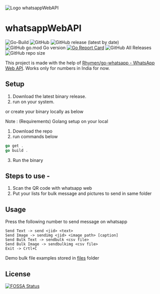 
![Logo whatsappWebAPI]([./directory_1/directory_2/.../directory_n/plot.png](https://i.imgur.com/IanwqkA.png))

# whatsappWebAPI

![Go-Build](https://github.com/Piyushhbhutoria/whatsappWebAPI/workflows/Go-Build/badge.svg)
![GitHub](https://img.shields.io/github/license/Piyushhbhutoria/whatsappWebAPI)
![GitHub release (latest by date)](https://img.shields.io/github/v/release/Piyushhbhutoria/whatsappWebAPI)
![GitHub go.mod Go version](https://img.shields.io/github/go-mod/go-version/Piyushhbhutoria/whatsappWebAPI)
[![Go Report Card](https://goreportcard.com/badge/github.com/Piyushhbhutoria/whatsappWebAPI)](https://goreportcard.com/report/github.com/Piyushhbhutoria/whatsappWebAPI)
![GitHub All Releases](https://img.shields.io/github/downloads/Piyushhbhutoria/whatsappWebAPI/total)
![GitHub repo size](https://img.shields.io/github/repo-size/Piyushhbhutoria/whatsappWebAPI)

This project is made with the help of [Rhymen/go-whatsapp - WhatsApp Web API](https://github.com/Rhymen/go-whatsapp).
Works only for numbers in India for now.

## Setup

1. Download the latest binary release.
2. run on your system.

or create your binary locally as below

Note : (Requirements) Golang setup on your local

1. Download the repo
2. run commands below

```go
go get .
go build .
```

3. Run the binary

## Steps to use -

1. Scan the QR code with whatsapp web
2. Put your lists for bulk message and pictures to send in same folder

## Usage

Press the following number to send message on whatsapp  

```
Send Text -> send <jid> <text>
Send Image -> sendimg <jid> <image path> [caption]
Send Bulk Text -> sendbulk <csv file>
Send Bulk Image -> sendbulkimg <csv file>
Exit -> Crtl+C
```

Demo bulk file examples stored in [files](/files) folder

## License

[![FOSSA Status](https://app.fossa.com/api/projects/git%2Bgithub.com%2FPiyushhbhutoria%2FwhatsappWebAPI.svg?type=large)](https://app.fossa.com/projects/git%2Bgithub.com%2FPiyushhbhutoria%2FwhatsappWebAPI?ref=badge_large)
